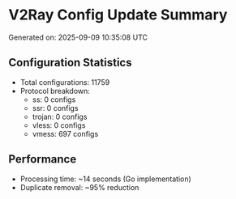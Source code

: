 # V2Ray Config Update Summary
Generated on: 2025-09-09 10:35:08 UTC

## Configuration Statistics
- Total configurations: 11759
- Protocol breakdown:
  - ss: 0 configs
  - ssr: 0 configs
  - trojan: 0 configs
  - vless: 0 configs
  - vmess: 697 configs

## Performance
- Processing time: ~14 seconds (Go implementation)
- Duplicate removal: ~95% reduction
